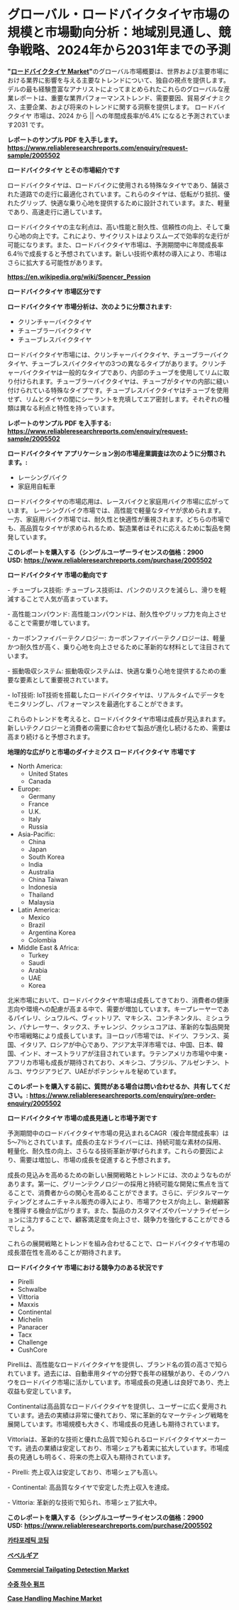 <p><h1>グローバル・ロードバイクタイヤ市場の規模と市場動向分析：地域別見通し、競争戦略、2024年から2031年までの予測</h1></p><p><strong>"<a href="https://www.reliableresearchreports.com/road-bike-tyres-r2005502">ロードバイクタイヤ Market</a>"</strong>のグローバル市場概要は、世界および主要市場における業界に影響を与える主要なトレンドについて、独自の視点を提供します。 デルの最も経験豊富なアナリストによってまとめられたこれらのグローバルな産業レポートは、重要な業界パフォーマンストレンド、需要要因、貿易ダイナミクス、主要企業、および将来のトレンドに関する洞察を提供します。 ロードバイクタイヤ 市場は、2024 から || への年間成長率が6.4% になると予測されています2031 です。</p>
<p><strong>レポートのサンプル PDF を入手します。</strong><strong><a href="https://www.reliableresearchreports.com/enquiry/request-sample/2005502">https://www.reliableresearchreports.com/enquiry/request-sample/2005502</a></strong></p>
<p><strong>ロードバイクタイヤ とその市場紹介です</strong></p>
<p><p>ロードバイクタイヤは、ロードバイクに使用される特殊なタイヤであり、舗装された道路での走行に最適化されています。これらのタイヤは、低転がり抵抗、優れたグリップ、快適な乗り心地を提供するために設計されています。また、軽量であり、高速走行に適しています。</p><p>ロードバイクタイヤの主な利点は、高い性能と耐久性、信頼性の向上、そして乗り心地の向上です。これにより、サイクリストはよりスムーズで効率的な走行が可能になります。また、ロードバイクタイヤ市場は、予測期間中に年間成長率6.4％で成長すると予想されています。新しい技術や素材の導入により、市場はさらに拡大する可能性があります。</p><a href="https://en.wikipedia.org/wiki/Spencer_Pession"></a></p>
<p><strong><a href="https://en.wikipedia.org/wiki/Spencer_Pession">https://en.wikipedia.org/wiki/Spencer_Pession</a></strong></p>
<p><strong>ロードバイクタイヤ&nbsp;市場区分です</strong><strong></strong></p>
<p><strong>ロードバイクタイヤ 市場分析は、次のように分類されます:</strong>&nbsp;</p>
<p><ul><li>クリンチャーバイクタイヤ</li><li>チューブラーバイクタイヤ</li><li>チューブレスバイクタイヤ</li></ul></p>
<p><p>ロードバイクタイヤ市場には、クリンチャーバイクタイヤ、チューブラーバイクタイヤ、チューブレスバイクタイヤの3つの異なるタイプがあります。クリンチャーバイクタイヤは一般的なタイプであり、内部のチューブを使用してリムに取り付けられます。チューブラーバイクタイヤは、チューブがタイヤの内部に縫い付けられている特殊なタイプです。チューブレスバイクタイヤはチューブを使用せず、リムとタイヤの間にシーラントを充填してエア密封します。それぞれの種類は異なる利点と特性を持っています。</p></p>
<p><strong>レポートのサンプル PDF を入手する: <a href="https://www.reliableresearchreports.com/enquiry/request-sample/2005502">https://www.reliableresearchreports.com/enquiry/request-sample/2005502</a></strong></p>
<p><strong> ロードバイクタイヤ アプリケーション別の市場産業調査は次のように分類されます。:</strong></p>
<p><ul><li>レーシングバイク</li><li>家庭用自転車</li></ul></p>
<p><p>ロードバイクタイヤの市場応用は、レースバイクと家庭用バイク市場に広がっています。 レーシングバイク市場では、高性能で軽量なタイヤが求められます。一方、家庭用バイク市場では、耐久性と快適性が重視されます。どちらの市場でも、高品質なタイヤが求められるため、製造業者はそれに応えるために製品を開発しています。</p></p>
<p><strong>このレポートを購入する（シングルユーザーライセンスの価格：2900 USD:</strong><strong>&nbsp;<a href="https://www.reliableresearchreports.com/purchase/2005502">https://www.reliableresearchreports.com/purchase/2005502</a></strong></p>
<p><strong>ロードバイクタイヤ 市場の動向です</strong></p>
<p><p>- チューブレス技術: チューブレス技術は、パンクのリスクを減らし、滑りを軽減することで人気が高まっています。</p><p>- 高性能コンパウンド: 高性能コンパウンドは、耐久性やグリップ力を向上させることで需要が増しています。</p><p>- カーボンファイバーテクノロジー: カーボンファイバーテクノロジーは、軽量かつ耐久性が高く、乗り心地を向上させるために革新的な材料として注目されています。</p><p>- 振動吸収システム: 振動吸収システムは、快適な乗り心地を提供するための重要な要素として重要視されています。</p><p>- IoT技術: IoT技術を搭載したロードバイクタイヤは、リアルタイムでデータをモニタリングし、パフォーマンスを最適化することができます。</p><p>これらのトレンドを考えると、ロードバイクタイヤ市場は成長が見込まれます。新しいテクノロジーと消費者の需要に合わせて製品が進化し続けるため、需要は高まり続けると予想されます。</p></p>
<p><strong>地理的な広がりと市場のダイナミクス ロードバイクタイヤ 市場です</strong></p>
<p><ul>
    <li>
        North America:
        <ul>
            <li>United States</li>
            <li>Canada</li>
        </ul>
    </li>
    <li>
        Europe:
        <ul>
            <li>Germany</li>
            <li>France</li>
            <li>U.K.</li>
            <li>Italy</li>
            <li>Russia</li>
        </ul>
    </li>
    <li>
        Asia-Pacific:
        <ul>
            <li>China</li>
            <li>Japan</li>
            <li>South Korea</li>
            <li>India</li>
            <li>Australia</li>
            <li>China Taiwan</li>
            <li>Indonesia</li>
            <li>Thailand</li>
            <li>Malaysia</li>
        </ul>
    </li>
    <li>
        Latin America:
        <ul>
            <li>Mexico</li>
            <li>Brazil</li>
            <li>Argentina Korea</li>
            <li>Colombia</li>
        </ul>
    </li>
    <li>
        Middle East & Africa:
        <ul>
            <li>Turkey</li>
            <li>Saudi</li>
            <li>Arabia</li>
            <li>UAE</li>
            <li>Korea</li>
        </ul>
    </li>
    </ul></p>
<p><p>北米市場において、ロードバイクタイヤ市場は成長してきており、消費者の健康志向や環境への配慮が高まる中で、需要が増加しています。キープレーヤーであるパイレリ、シュワルベ、ヴィットリア、マキシス、コンチネンタル、ミシュラン、パナレーサー、タックス、チャレンジ、クッシュコアは、革新的な製品開発や市場戦略により成長しています。ヨーロッパ市場では、ドイツ、フランス、英国、イタリア、ロシアが中心であり、アジア太平洋市場では、中国、日本、韓国、インド、オーストラリアが注目されています。ラテンアメリカ市場や中東・アフリカ市場も成長が期待されており、メキシコ、ブラジル、アルゼンチン、トルコ、サウジアラビア、UAEがポテンシャルを秘めています。</p></p>
<p><strong>このレポートを購入する前に、質問がある場合は問い合わせるか、共有してください。:&nbsp;<a href="https://www.reliableresearchreports.com/enquiry/pre-order-enquiry/2005502">https://www.reliableresearchreports.com/enquiry/pre-order-enquiry/2005502</a></strong></p>
<p><strong>ロードバイクタイヤ 市場の成長見通しと市場予測です</strong></p>
<p><p>予測期間中のロードバイクタイヤ市場の見込まれるCAGR（複合年間成長率）は5〜7％とされています。成長の主なドライバーには、持続可能な素材の採用、軽量化、耐久性の向上、さらなる技術革新が挙げられます。これらの要因により、需要は増加し、市場の成長を促進すると予想されます。</p><p>成長の見込みを高めるための新しい展開戦略とトレンドには、次のようなものがあります。第一に、グリーンテクノロジーの採用と持続可能な開発に焦点を当てることで、消費者からの関心を高めることができます。さらに、デジタルマーケティングとオムニチャネル販売の導入により、市場アクセスが向上し、新規顧客を獲得する機会が広がります。また、製品のカスタマイズやパーソナライゼーションに注力することで、顧客満足度を向上させ、競争力を強化することができるでしょう。</p><p>これらの展開戦略とトレンドを組み合わせることで、ロードバイクタイヤ市場の成長潜在性を高めることが期待されます。</p></p>
<p><strong>ロードバイクタイヤ 市場における競争力のある状況です</strong></p>
<p><ul><li>Pirelli</li><li>Schwalbe</li><li>Vittoria</li><li>Maxxis</li><li>Continental</li><li>Michelin</li><li>Panaracer</li><li>Tacx</li><li>Challenge</li><li>CushCore</li></ul></p>
<p><p>Pirelliは、高性能なロードバイクタイヤを提供し、ブランド名の質の高さで知られています。過去には、自動車用タイヤの分野で長年の経験があり、そのノウハウをロードバイク市場に活かしています。市場成長の見通しは良好であり、売上収益も安定しています。</p><p>Continentalは高品質なロードバイクタイヤを提供し、ユーザーに広く愛用されています。過去の実績は非常に優れており、常に革新的なマーケティング戦略を展開しています。市場規模も大きく、市場成長の見通しも期待されています。</p><p>Vittoriaは、革新的な技術と優れた品質で知られるロードバイクタイヤメーカーです。過去の業績は安定しており、市場シェアも着実に拡大しています。市場成長の見通しも明るく、将来の売上収入も期待されています。</p><p>- Pirelli: 売上収入は安定しており、市場シェアも高い。</p><p>- Continental: 高品質なタイヤで安定した売上収入を達成。</p><p>- Vittoria: 革新的な技術で知られ、市場シェア拡大中。</p></p>
<p><strong>このレポートを購入する（シングルユーザーライセンスの価格：2900 USD:</strong>&nbsp;<strong><a href="https://www.reliableresearchreports.com/purchase/2005502">https://www.reliableresearchreports.com/purchase/2005502</a></strong></p>
<p><strong><p><a href="https://github.com/KellyLyncyh543964/Market-Research-Report-List-3/blob/main/437201594778.md">카타포레틱 코팅</a></p><p><a href="https://github.com/zjkmgcs938405/Market-Research-Report-List-4/blob/main/262931876204.md">ベベルギア</a></p><p><a href="https://medium.com/@daveblock08/commercial-tailgating-detection-market-size-share-trends-analysis-report-by-product-imaging-9baeab8ce51b">Commercial Tailgating Detection Market</a></p><p><a href="https://github.com/rcabello548/Market-Research-Report-List-3/blob/main/997198994779.md">수중 하수 펌프</a></p><p><a href="https://medium.com/@bethelokon998/case-handling-machine-market-trends-a-detailed-study-of-its-market-segmentation-and-analyzing-the-d36540d1ad03">Case Handling Machine Market</a></p></strong></p>